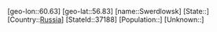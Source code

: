 ﻿---
location: [56.83,60.63]
type: City
tags:
- geo/City


SpocWebEntityId: 34696
isDeleted: false
confidential: public

---
[geo-lon::60.63]
[geo-lat::56.83]
[name::Swerdlowsk]
[State::]
[Country::[Russia](geo/Continent/Europe/Russia.md)]
[StateId::37188]
[Population::]
[Unknown::]

